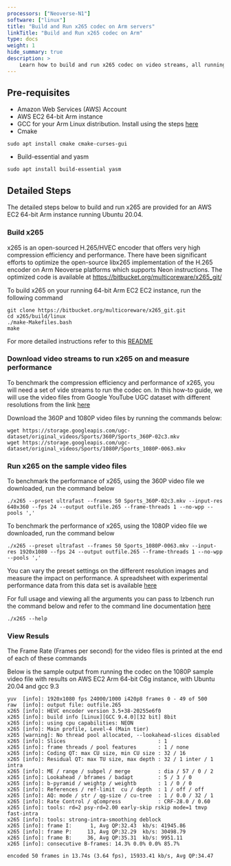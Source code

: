 ```yaml
---
processors: ["Neoverse-N1"]
software: ["linux"]
title: "Build and Run x265 codec on Arm servers"
linkTitle: "Build and Run x265 codec on Arm"
type: docs
weight: 1
hide_summary: true
description: >
    Learn how to build and run x265 codec on video streams, all running on AWS EC2 instances powered by Arm64 achitecture.
---
```


## Pre-requisites

* Amazon Web Services (AWS) Account 
* AWS EC2 64-bit Arm instance 
* GCC for your Arm Linux distribution. Install using the steps [here](compilers/install_ngcc)
* Cmake 
```console
sudo apt install cmake cmake-curses-gui
```
* Build-essential and yasm
```console
sudo apt install build-essential yasm
```

## Detailed Steps

The detailed steps below to build and run x265 are provided for an AWS EC2 64-bit Arm instance running Ubuntu 20.04.

### Build x265

x265 is an open-sourced H.265/HVEC encoder that offers very high compression efficiency and performance. There have been significant efforts to optimize the open-source libx265 implementation of the H.265 encoder on Arm Neoverse platforms which supports Neon instructions. The optimized code is available at https://bitbucket.org/multicoreware/x265_git/


To build x265 on your running 64-bit Arm EC2 EC2 instance, run the following command

```console
git clone https://bitbucket.org/multicoreware/x265_git.git
cd x265/build/linux
./make-Makefiles.bash
make
```

For more detailed instructions refer to this [README](https://bitbucket.org/multicoreware/x265_git/src/master/build/README.txt)

### Download video streams to run x265 on and measure performance

To benchmark the compression efficiency and performance of x265, you will need a set of vide streams to run the codec on. In this how-to guide, we will use the video files from Google YouTube UGC dataset with different resolutions from the link [here](https://console.cloud.google.com/storage/browser/ugc-dataset/original_videos/Sports)

Download the 360P and 1080P video files by running the commands below:

```console
wget https://storage.googleapis.com/ugc-dataset/original_videos/Sports/360P/Sports_360P-02c3.mkv
wget https://storage.googleapis.com/ugc-dataset/original_videos/Sports/1080P/Sports_1080P-0063.mkv
```

### Run x265 on the sample video files

To benchmark the performance of x265, using the 360P video file we downloaded, run the command below

```console
./x265 --preset ultrafast --frames 50 Sports_360P-02c3.mkv --input-res 640x360 --fps 24 --output outfile.265 --frame-threads 1 --no-wpp --pools ','
```

To benchmark the performance of x265, using the 1080P video file we downloaded, run the command below

```console
./x265 --preset ultrafast --frames 50 Sports_1080P-0063.mkv --input-res 1920x1080 --fps 24 --output outfile.265 --frame-threads 1 --no-wpp --pools ','
```

You can vary the preset settings on the different resolution images and measure the impact on performance. A spreadsheet with experimental performance data from this data set is available [here](https://jira.arm.com/secure/attachment/947563/947563_score_x265_encoding_AWS.xlsx)

For full usage and viewing all the arguments you can pass to lzbench run the command below and refer to the command line documentation [here](https://x265.readthedocs.io/en/master/cli.html)

```console
./x265 --help
```

### View Resuls

The Frame Rate (Frames per second) for the video files is printed at the end of each of these commands

Below is the sample output from running the codec on the 1080P sample video file with results on AWS EC2 Arm 64-bit C6g instance, with Ubuntu 20.04 and gcc 9.3

```
yuv  [info]: 1920x1080 fps 24000/1000 i420p8 frames 0 - 49 of 500
raw  [info]: output file: outfile.265
x265 [info]: HEVC encoder version 3.5+38-20255e6f0
x265 [info]: build info [Linux][GCC 9.4.0][32 bit] 8bit
x265 [info]: using cpu capabilities: NEON
x265 [info]: Main profile, Level-4 (Main tier)
x265 [warning]: No thread pool allocated, --lookahead-slices disabled
x265 [info]: Slices                              : 1
x265 [info]: frame threads / pool features       : 1 / none
x265 [info]: Coding QT: max CU size, min CU size : 32 / 16
x265 [info]: Residual QT: max TU size, max depth : 32 / 1 inter / 1 intra
x265 [info]: ME / range / subpel / merge         : dia / 57 / 0 / 2
x265 [info]: Lookahead / bframes / badapt        : 5 / 3 / 0
x265 [info]: b-pyramid / weightp / weightb       : 1 / 0 / 0
x265 [info]: References / ref-limit  cu / depth  : 1 / off / off
x265 [info]: AQ: mode / str / qg-size / cu-tree  : 1 / 0.0 / 32 / 1
x265 [info]: Rate Control / qCompress            : CRF-28.0 / 0.60
x265 [info]: tools: rd=2 psy-rd=2.00 early-skip rskip mode=1 tmvp fast-intra
x265 [info]: tools: strong-intra-smoothing deblock
x265 [info]: frame I:      1, Avg QP:32.43  kb/s: 41945.86
x265 [info]: frame P:     13, Avg QP:32.29  kb/s: 30498.79
x265 [info]: frame B:     36, Avg QP:35.31  kb/s: 9951.11
x265 [info]: consecutive B-frames: 14.3% 0.0% 0.0% 85.7%

encoded 50 frames in 13.74s (3.64 fps), 15933.41 kb/s, Avg QP:34.47
```



